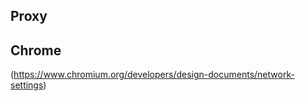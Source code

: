 Proxy
--------------


## Chrome
(https://www.chromium.org/developers/design-documents/network-settings)

